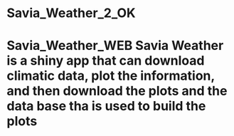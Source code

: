 # Savia_Weather_2_OK
# Savia_Weather_WEB Savia Weather is a shiny app that can download climatic data, plot the information, and then download the plots and the data base tha is used to build the plots
